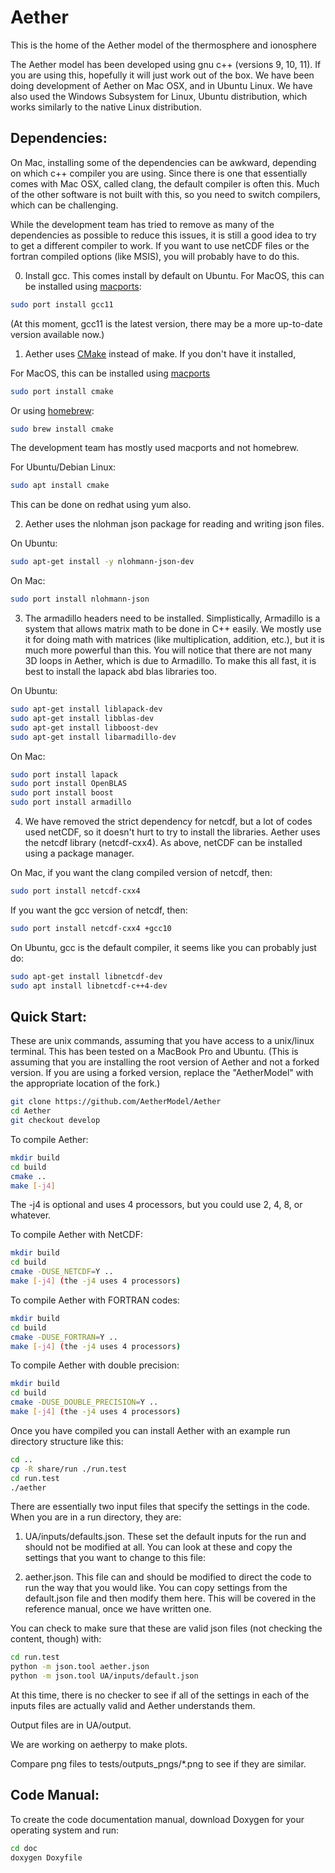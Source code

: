 # Aether
This is the home of the Aether model of the thermosphere and ionosphere

The Aether model has been developed using gnu c++ (versions 9, 10,
11). If you are using this, hopefully it will just work out of the
box. We have been doing development of Aether on Mac OSX, and in
Ubuntu Linux.  We have also used the Windows Subsystem for Linux,
Ubuntu distribution, which works similarly to the native Linux
distribution.

## Dependencies:

On Mac, installing some of the dependencies can be awkward, depending
on which c++ compiler you are using. Since there is one that
essentially comes with Mac OSX, called clang, the default compiler is
often this.  Much of the other software is not built with this, so you
need to switch compilers, which can be challenging.

While the development team has tried to remove as many of the
dependencies as possible to reduce this issues, it is still a good
idea to try to get a different compiler to work.  If you want to
use netCDF files or the fortran compiled options (like MSIS), you
will probably have to do this.

0. Install gcc.  This comes install by default on Ubuntu. For MacOS,
this can be installed using [macports](https://www.macports.org/):
```bash
sudo port install gcc11
```
(At this moment, gcc11 is the latest version, there may be a more up-to-date version available now.)


1. Aether uses [CMake](https://cmake.org/) instead of make. If you don't have it installed,

For MacOS, this can be installed using
[macports](https://www.macports.org/)
```bash
sudo port install cmake
```
Or using [homebrew](https://formulae.brew.sh/formula/cmake):
```bash
sudo brew install cmake
```
The development team has mostly used macports and not homebrew.

For Ubuntu/Debian Linux:
```bash
sudo apt install cmake
```
This can be done on redhat using yum also.

2. Aether uses the nlohman json package for reading and writing json files.

On Ubuntu:

```bash
sudo apt-get install -y nlohmann-json-dev
```

On Mac:

```bash
sudo port install nlohmann-json 
```

3. The armadillo headers need to be installed. Simplistically,
Armadillo is a system that allows matrix math to be done in C++
easily. We mostly use it for doing math with matrices (like
multiplication, addition, etc.), but it is much more powerful than
this.  You will notice that there are not many 3D loops in Aether,
which is due to Armadillo.  To make this all fast, it is best to
install the lapack abd blas libraries too.

On Ubuntu:

```bash
sudo apt-get install liblapack-dev
sudo apt-get install libblas-dev
sudo apt-get install libboost-dev
sudo apt-get install libarmadillo-dev
```

On Mac:

```bash
sudo port install lapack
sudo port install OpenBLAS
sudo port install boost
sudo port install armadillo
 ```

4. We have removed the strict dependency for netcdf, but a lot of
codes used netCDF, so it doesn't hurt to try to install the libraries.
Aether uses the netcdf library (netcdf-cxx4). As above, netCDF can be
installed using a package manager.

On Mac, if you want the clang compiled version of netcdf, then:
```bash
sudo port install netcdf-cxx4
```

If you want the gcc version of netcdf, then:
```bash
sudo port install netcdf-cxx4 +gcc10
```

On Ubuntu, gcc is the default compiler, it seems like you can probably just do:
```bash
sudo apt-get install libnetcdf-dev
sudo apt install libnetcdf-c++4-dev
```

## Quick Start:

These are unix commands, assuming that you have access to a unix/linux
terminal. This has been tested on a MacBook Pro and Ubuntu. (This is
assuming that you are installing the root version of Aether and not a
forked version.  If you are using a forked version, replace the
"AetherModel" with the appropriate location of the fork.)

```bash
git clone https://github.com/AetherModel/Aether
cd Aether
git checkout develop
```

To compile Aether:
```bash
mkdir build
cd build
cmake ..
make [-j4]
```
The -j4 is optional and uses 4 processors, but you could use 2, 4, 8,
or whatever.
 
To compile Aether with NetCDF:
```bash
mkdir build
cd build
cmake -DUSE_NETCDF=Y ..
make [-j4] (the -j4 uses 4 processors)
```

To compile Aether with FORTRAN codes:
```bash
mkdir build
cd build
cmake -DUSE_FORTRAN=Y ..
make [-j4] (the -j4 uses 4 processors)
```

To compile Aether with double precision:
```bash
mkdir build
cd build
cmake -DUSE_DOUBLE_PRECISION=Y ..
make [-j4] (the -j4 uses 4 processors)
```

Once you have compiled you can install Aether with an example run directory
structure like this:

```bash
cd ..
cp -R share/run ./run.test
cd run.test
./aether
```

There are essentially two input files that specify the settings in the code.  When you are in a run directory, they are:

1. UA/inputs/defaults.json.  These set the default inputs for the run
and should not be modified at all.  You can look at these and copy the
settings that you want to change to this file:

2. aether.json.  This file can and should be modified to direct the
code to run the way that you would like.  You can copy settings from
the default.json file and then modify them here. This will be covered
in the reference manual, once we have written one.

You can check to make sure that these are valid json files (not checking the content, though) with:

```bash
cd run.test
python -m json.tool aether.json
python -m json.tool UA/inputs/default.json
```

At this time, there is no checker to see if all of the settings in each of the inputs files are actually valid and Aether understands them. 

Output files are in UA/output.

We are working on aetherpy to make plots.

Compare png files to tests/outputs_pngs/*.png to see if they are similar.

## Code Manual:

To create the code documentation manual, download Doxygen for your operating
system and run:

```bash
cd doc
doxygen Doxyfile
```
